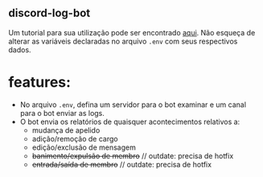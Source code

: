 ## discord-log-bot

Um tutorial para sua utilização pode ser encontrado [aqui](https://github.com/tuisapo/discord-bot-example).
Não esqueça de alterar as variáveis declaradas no arquivo ```.env``` com seus respectivos dados.

# features:
- No arquivo ```.env```, defina um servidor para o bot examinar e um canal para o bot enviar as logs.
- O bot envia os relatórios de quaisquer acontecimentos relativos a:
  - mudança de apelido
  - adição/remoção de cargo
  - edição/exclusão de mensagem
  - ~~banimento/expulsão de membro~~ // outdate: precisa de hotfix
  - ~~entrada/saída de membro~~ // outdate: precisa de hotfix

